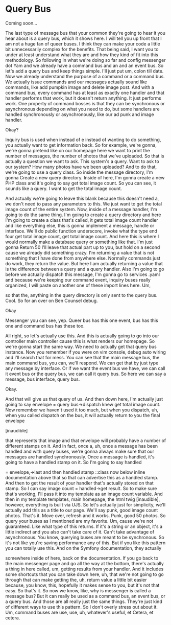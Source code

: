 # Query Bus

Coming soon...

The last type of message bus that your common they're going to hear it you hear about
is a query bus, which it shows here. I will tell you up front that I am not a huge
fan of queer buses. I think they can make your code a little bit unnecessarily
complex for the benefits. That being said, I want you to under at least understand
what they are and how they kind of fit into this methodology. So following in what
we're doing so far and config messenger dot Yam and we already have a command bus and
an and an event bus. So let's add a query bus and keep things simple. I'll just put
um, colon till date. Now we already understand the purpose of a command or a command
bus. We actually issue commands and our messages actually sound like commands, like
add pumpkin image and delete image post. And with a command bus, every command has at
least as exactly one handler and that handler performs that work, but it doesn't
return anything. It just performs work. One property of command bosses is that they
can be synchronous or asynchronous depending on what you need to do, but some
handlers are handled synchronously or asynchronously, like our ad punk and image
handler.

Okay?

Inquiry bus is used when instead of e instead of wanting to do something, you
actually want to get information back. So for example, we're gonna, we're gonna
pretend like on our homepage here we want to print the number of messages, the number
of photos that we've uploaded. So that is actually a question we want to ask. This
system's a query. Want to ask to our system? How many photos have we been uploaded?
And to do that, we're going to use a query class. So inside the message directory,
I'm gonna Create a new query directory. Inside of here, I'm gonna create a new PHP
class and it's going to say get total image count. So you can see, it sounds like a
query. I want to get the total image count.

And actually we're going to leave this blank because this doesn't need a, we don't
need to pass any parameters to this. We just want to get the total image count of the
entire system. Now, inside of a message handler, I'm going to do the same thing. I'm
going to create a query directory and here I'm going to create a class that's called,
it gets total image count handler and like everything else, this is gonna implement a
message, handle or interface. We'll do public function underscore, invoke what the
type end four get total image count, get total image count. And here this is where I
would normally make a database query or something like that. I'm just gonna Return 50
I'll leave that actual part up to you, but hold on a second cause we already did
something crazy. I'm returning a value that is not something that I have done from
anywhere else. Normally commands just do work, they return the value. But here I am
actually returning a value that is the difference between a query and a query
handler. Also I'm going to go before we actually dispatch this message, I'm gonna go
to services .yaml and because we're keeping our command event, inquiry buses really
organized, I will paste on another one of these import lines here. Um,

so that the, anything in the query directory is only sent to the query bus. Cool. So
for an over on Ben Counsel debug.

Okay

Messenger you can see, yep. Queer bus has this one event, bus has this one and
command bus has these too.

All right, so let's actually use this. And this is actually going to go into our
controller main controller cause this is what renders our homepage. So we're gonna
start the same way. We need to actually get that query bus instance. Now you remember
if you were on vim console, debug auto wiring and I'll search that for mess. You can
see that the main message bus, the main command bus, you can, we'll respond. We can
get that by just type any message by interface. Or if we want the event bus we have,
we can call it event bus or the query bus, we can call it query bus. So here we can
say a message, bus interface, query bus.

Okay.

And that will give us that query of us. And then down here, I'm actually just going
to say envelope = query bus->dispatch knew get total image count. Now remember we
haven't used it too much, but when you dispatch, uh, when you called dispatch on the
bus, it will actually return to you the final envelope

[inaudible]

that represents that image and that envelope will probably have a number of different
stamps on it. And in fact, once a, uh, once a message has been handled and with query
buses, we're gonna always make sure that our messages are handled synchronously. Once
a message is handled, it's going to have a handled stamp on it. So I'm going to say
handled

= envelope,->last and then handled stamp ::class now below inline documentation above
that so that can advertise this as a handled stamp. And then to get the result of
your handler that's actually stored on that stamp. So I can say image count =
handled->get result. So to make sure that's working, I'll pass it into my template as
an image count variable. And then in my template templates, main homepage, the html
twig [inaudible], however, everything is built via UJS. So let's actually just for
simplicity, we'll actually add this as a title to our page. We'll say punk, good
image count photos. That's it. Move over, refresh and it works. Punk, good 50 photos.
So query your buses as I mentioned are my favorite. Um, cause we're not guaranteed.
Like what type of this returns. If it's a string or an object, it's a little indirect
and you also can't take care of it. Can't take advantage of asynchronous. You know,
querying buses are meant to be synchronous. So it's not like you're saving
performance any of this. But if you like this pattern you can totally use this. And
on the Symfony documentation, they actually

somewhere inside of here, back on the documentation. If you go back to the main
messenger page and go all the way at the bottom, there's actually a thing in here
called, um, getting results from your handler. And it includes some shortcuts that
you can take down here, uh, that we're not going to go through that can make getting
the, uh, return value a little bit easier because, you know, this, hopefully it makes
sense to you, but it's not that easy. So that's it. So now we know, like, why is
messenger is called a message bus? But it can really be used as a command bus, an
event bus, or a query bus. And those are all really just the same things. They're
just kind of different ways to use this pattern. So I don't overly stress out about
it. Um, command buses are use, use, uh, whatever's useful, et Cetera, et cetera.